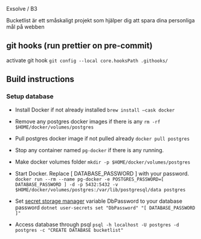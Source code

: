 Exsolve / B3

Bucketlist är ett småskaligt projekt som hjälper dig att spara dina personliga mål på webben

## git hooks (run prettier on pre-commit)
activate git hook `git config --local core.hooksPath .githooks/`

## Build instructions

### Setup database

- Install Docker if not already installed `brew install —cask docker`

- Remove any postgres docker images if there is any `rm -rf $HOME/docker/volumes/postgres`

- Pull postgres docker image if not pulled already `docker pull postgres`

- Stop any container named `pg-docker` if there is any running.

- Make docker volumes folder `mkdir -p $HOME/docker/volumes/postgres`

- Start Docker. Replace [ DATABASE_PASSWORD ] with your password.    
```docker run --rm --name pg-docker -e POSTGRES_PASSWORD=[ DATABASE_PASSWORD ] -d -p 5432:5432 -v $HOME/docker/volumes/postgres:/var/lib/postgresql/data postgres```

- Set [secret storage manager](https://learn.microsoft.com/en-us/aspnet/core/security/app-secrets?view=aspnetcore-8.0&tabs=linux) variable DbPassword to your database password `dotnet user-secrets set "DbPassword" "[ DATABASE_PASSWORD ]"`

- Access database through psql `psql -h localhost -U postgres -d postgres -c "CREATE DATABASE bucketlist"`